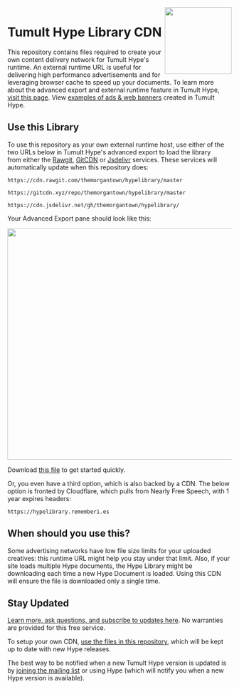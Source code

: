 <img style="float:right" src="https://raw.githubusercontent.com/themorgantown/hypelibrary/master/readme-hypelogo.png" width="150">

# Tumult Hype Library CDN

This repository contains files required to create your own content delivery network for Tumult Hype's runtime. An external runtime URL is useful for delivering high performance advertisements and for leveraging browser cache to speed up your documents. To learn more about the advanced export and external runtime feature in Tumult Hype, [visit this page](http://tumult.com/hype/documentation/3.0/#external-runtime-hosting). View [examples of ads & web banners](https://tumult.com/hype/gallery/#Ads%20&%20Web%20Banners) created in Tumult Hype.
## Use this Library

To use this repository as your own external runtime host, use either of the two URLs below in Tumult Hype's advanced export to load the library from either the [Rawgit](https://rawgit.com/), [GitCDN](https://github.com/schme16/gitcdn.xyz) or [Jsdelivr](https://www.jsdelivr.com/) services. These services will automatically update when this repository does: 

`https://cdn.rawgit.com/themorgantown/hypelibrary/master`

`https://gitcdn.xyz/repo/themorgantown/hypelibrary/master`

`https://cdn.jsdelivr.net/gh/themorgantown/hypelibrary/`


Your Advanced Export pane should look like this: 

<img src="https://raw.githubusercontent.com/themorgantown/hypelibrary/master/readme-advanced-export-image.png" width="520">

Download <a href="https://raw.githubusercontent.com/themorgantown/hypelibrary/master/Hype_CDN_prepared.hype.zip">this file</a> to get started quickly. 

Or, you even have a third option, which is also backed by a CDN. The below option is fronted by Cloudflare, which pulls from Nearly Free Speech, with 1 year expires headers: 

`https://hypelibrary.rememberi.es`

## When should you use this? 

Some advertising networks have low file size limits for your uploaded creatives: this runtime URL might help you stay under that limit. Also, if your site loads multiple Hype documents, the Hype Library might be downloading each time a new Hype Document is loaded. Using this CDN will ensure the file is downloaded only a single time.

## Stay Updated

[Learn more, ask questions, and subscribe to updates here](https://forums.tumult.com/t/unofficial-tumult-hype-cdn/12912). No warranties are provided for this free service. 

To setup your own CDN, [use the files in this repository](https://github.com/themorgantown/hypelibrary), which will be kept up to date with new Hype releases.  

The best way to be notified when a new Tumult Hype version is updated is by [joining the mailing list](http://tumult.com/hype/#social-signups) or using Hype (which will notify you when a new Hype version is available). 
   
